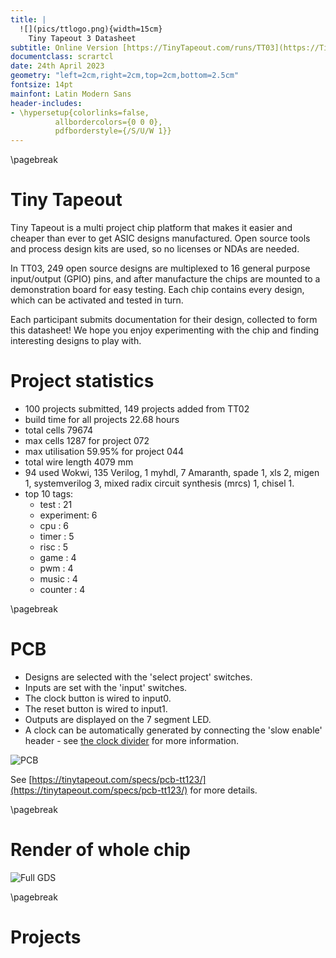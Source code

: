 ```yaml
---
title: |
  ![](pics/ttlogo.png){width=15cm}  
    Tiny Tapeout 3 Datasheet
subtitle: Online Version [https://TinyTapeout.com/runs/TT03](https://TinyTapeout.com/runs/TT03)
documentclass: scrartcl
date: 24th April 2023
geometry: "left=2cm,right=2cm,top=2cm,bottom=2.5cm"
fontsize: 14pt
mainfont: Latin Modern Sans
header-includes:
- \hypersetup{colorlinks=false,
          allbordercolors={0 0 0},
          pdfborderstyle={/S/U/W 1}}
---
```


\pagebreak

# Tiny Tapeout

Tiny Tapeout is a multi project chip platform that makes it easier and cheaper than ever to get ASIC designs manufactured.  Open source tools and process design kits are used, so no licenses or NDAs are needed. 

In TT03, 249 open source designs are multiplexed to 16 general purpose input/output (GPIO) pins, and after manufacture the chips are mounted to a demonstration board for easy testing. Each chip contains every design, which can be activated and tested in turn.

Each participant submits documentation for their design, collected to form this datasheet! We hope you enjoy experimenting with the chip and finding interesting designs to play with.

# Project statistics

* 100 projects submitted, 149 projects added from TT02
* build time for all projects 22.68 hours
* total cells 79674
* max cells 1287 for project 072
* max utilisation 59.95% for project 044
* total wire length 4079 mm
* 94 used Wokwi, 135 Verilog, 1 myhdl, 7 Amaranth, spade 1, xls 2, migen 1, systemverilog 3, mixed radix circuit synthesis (mrcs) 1, chisel 1.
* top 10 tags:
    - test      : 21
    - experiment: 6
    - cpu       : 6
    - timer     : 5
    - risc      : 5
    - game      : 4
    - pwm       : 4
    - music     : 4
    - counter   : 4

\pagebreak

# PCB

* Designs are selected with the 'select project' switches.
* Inputs are set with the 'input' switches.
* The clock button is wired to input0.
* The reset button is wired to input1.
* Outputs are displayed on the 7 segment LED.
* A clock can be automatically generated by connecting the 'slow enable' header - see [the clock divider](#clock-divider) for more information.

![PCB](pics/pcb.jpg)

See [https://tinytapeout.com/specs/pcb-tt123/](https://tinytapeout.com/specs/pcb-tt123/) for more details.

\pagebreak

# Render of whole chip

![Full GDS](pics/tinytapeout_numbered.png)

\pagebreak

# Projects 
